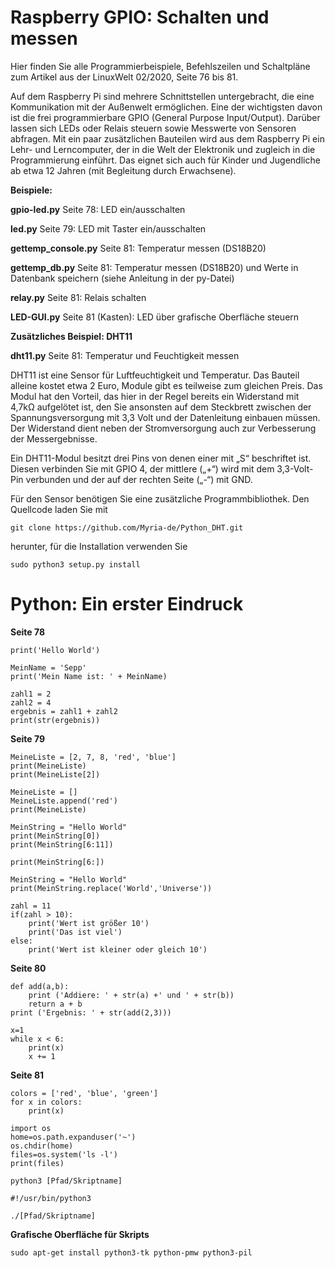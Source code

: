 # Raspberry GPIO: Schalten und messen
Hier finden Sie alle Programmierbeispiele, Befehlszeilen und Schaltpläne zum Artikel aus der LinuxWelt 02/2020, Seite 76 bis 81.

Auf dem Raspberry Pi sind mehrere Schnittstellen untergebracht, die eine Kommunikation mit der Außenwelt ermöglichen. Eine der wichtigsten davon ist die frei programmierbare GPIO (General Purpose Input/Output). Darüber lassen sich LEDs oder Relais steuern sowie Messwerte von Sensoren abfragen. Mit ein paar zusätzlichen Bauteilen wird aus dem Raspberry Pi ein Lehr- und Lerncomputer, der in die Welt der Elektronik und zugleich in die Programmierung einführt. Das eignet sich auch für Kinder und Jugendliche ab etwa 12 Jahren (mit Begleitung durch Erwachsene).

**Beispiele:**

**gpio-led.py** Seite 78: LED ein/ausschalten

**led.py** Seite 79: LED mit Taster ein/ausschalten

**gettemp_console.py** Seite 81: Temperatur messen (DS18B20)

**gettemp_db.py** Seite 81: Temperatur messen (DS18B20) und Werte in Datenbank speichern (siehe Anleitung in der py-Datei)

**relay.py** Seite 81: Relais schalten

**LED-GUI.py** Seite 81 (Kasten): LED über grafische Oberfläche steuern

**Zusätzliches Beispiel: DHT11**

**dht11.py** Seite 81: Temperatur und Feuchtigkeit messen

DHT11 ist eine Sensor für Luftfeuchtigkeit und Temperatur. Das Bauteil alleine kostet etwa 2 Euro, Module gibt es teilweise zum gleichen Preis. Das Modul hat den Vorteil, das hier in der Regel bereits ein Widerstand mit 4,7kΩ aufgelötet ist, den Sie ansonsten auf dem Steckbrett zwischen der Spannungsversorgung mit 3,3 Volt und der Datenleitung einbauen müssen. Der Widerstand dient neben der Stromversorgung auch zur Verbesserung der Messergebnisse.

Ein DHT11-Modul besitzt drei Pins von denen einer mit „S“ beschriftet ist. Diesen verbinden Sie mit GPIO 4, der mittlere („+“) wird mit dem 3,3-Volt-Pin verbunden und der auf der rechten Seite („-“) mit GND.

Für den Sensor benötigen Sie eine zusätzliche Programmbibliothek. Den Quellcode laden Sie mit 
```
git clone https://github.com/Myria-de/Python_DHT.git
```
herunter, für die Installation verwenden Sie 
```
sudo python3 setup.py install
```

# Python: Ein erster Eindruck

**Seite 78**

```
print('Hello World')
```

```
MeinName = 'Sepp'
print('Mein Name ist: ' + MeinName)
```

```
zahl1 = 2
zahl2 = 4
ergebnis = zahl1 + zahl2
print(str(ergebnis))
```
**Seite 79**
```
MeineListe = [2, 7, 8, 'red', 'blue']
print(MeineListe)
print(MeineListe[2])
```

```
MeineListe = []
MeineListe.append('red')
print(MeineListe)
```

```
MeinString = "Hello World"
print(MeinString[0])
print(MeinString[6:11])
```

```
print(MeinString[6:])
```

```
MeinString = "Hello World"
print(MeinString.replace('World','Universe'))
```

```
zahl = 11
if(zahl > 10):
    print('Wert ist größer 10')
    print('Das ist viel')
else:
    print('Wert ist kleiner oder gleich 10')
```

**Seite 80**
```
def add(a,b):
    print ('Addiere: ' + str(a) +' und ' + str(b))
    return a + b
print ('Ergebnis: ' + str(add(2,3)))
```

```
x=1
while x < 6:
    print(x)
    x += 1
```
**Seite 81**
```
colors = ['red', 'blue', 'green']
for x in colors:
    print(x)
```
```
import os
home=os.path.expanduser('~')
os.chdir(home)
files=os.system('ls -l')
print(files)
```

```
python3 [Pfad/Skriptname]
```

```
#!/usr/bin/python3
```

```
./[Pfad/Skriptname]
```
**Grafische Oberfläche für Skripts**
```
sudo apt-get install python3-tk python-pmw python3-pil
```
